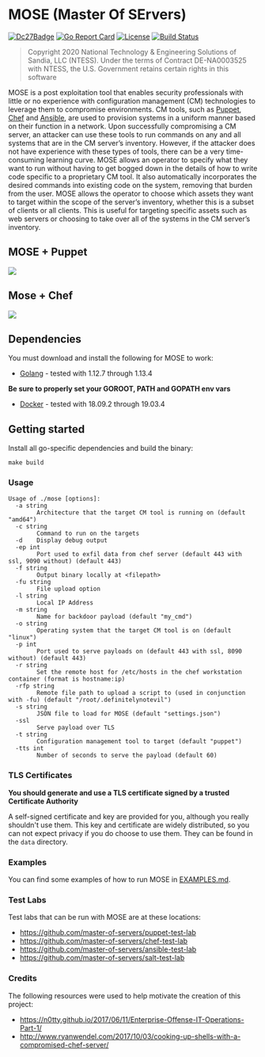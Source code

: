 # MOSE (Master Of SErvers)
[![Dc27Badge](https://img.shields.io/badge/DEF%20CON-27-green)](https://defcon.org/html/defcon-27/dc-27-speakers.html#Grace)
[![Go Report Card](https://goreportcard.com/badge/github.com/master-of-servers/mose)](https://goreportcard.com/report/github.com/master-of-servers/mose)
[![License](http://img.shields.io/:license-mit-blue.svg)](https://github.com/master-of-servers/mose/blob/master/LICENSE)
[![Build Status](https://dev.azure.com/jaysonegrace/MOSE/_apis/build/status/master-of-servers.MOSE?branchName=master)](https://dev.azure.com/jaysonegrace/MOSE/_build/latest?definitionId=5&branchName=master)

> Copyright 2020 National Technology & Engineering Solutions of Sandia, LLC (NTESS).
Under the terms of Contract DE-NA0003525 with NTESS, 
the U.S. Government retains certain rights in this software

MOSE is a post exploitation tool that enables security professionals with little or no experience with configuration management (CM) technologies to leverage them to compromise environments. CM tools, such as [Puppet](https://puppet.com/), [Chef](https://www.chef.io/) and [Ansible](https://www.ansible.com/), are used to provision systems in a uniform manner based on their function in a network. Upon successfully compromising a CM server, an attacker can use these tools to run commands on any and all systems that are in the CM server’s inventory. However, if the attacker does not have experience with these types of tools, there can be a very time-consuming learning curve. MOSE allows an operator to specify what they want to run without having to get bogged down in the details of how to write code specific to a proprietary CM tool. It also automatically incorporates the desired commands into existing code on the system, removing that burden from the user. MOSE allows the operator to choose which assets they want to target within the scope of the server’s inventory, whether this is a subset of clients or all clients. This is useful for targeting specific assets such as web servers or choosing to take over all of the systems in the CM server’s inventory.

## MOSE + Puppet
![](docs/images/mose_and_puppet.gif)

## Mose + Chef
![](docs/images/mose_and_chef.gif)

## Dependencies
You must download and install the following for MOSE to work:

 - [Golang](https://golang.org/) - tested with 1.12.7 through 1.13.4
 
 **Be sure to properly set your GOROOT, PATH and GOPATH env vars**
 
 - [Docker](https://docs.docker.com/install/) - tested with 18.09.2 through 19.03.4

## Getting started
Install all go-specific dependencies and build the binary:
```
make build
```
### Usage
```
Usage of ./mose [options]:
  -a string
        Architecture that the target CM tool is running on (default "amd64")
  -c string
        Command to run on the targets
  -d    Display debug output
  -ep int
        Port used to exfil data from chef server (default 443 with ssl, 9090 without) (default 443)
  -f string
        Output binary locally at <filepath>
  -fu string
        File upload option
  -l string
        Local IP Address
  -m string
        Name for backdoor payload (default "my_cmd")
  -o string
        Operating system that the target CM tool is on (default "linux")
  -p int
        Port used to serve payloads on (default 443 with ssl, 8090 without) (default 443)
  -r string
        Set the remote host for /etc/hosts in the chef workstation container (format is hostname:ip)
  -rfp string
        Remote file path to upload a script to (used in conjunction with -fu) (default "/root/.definitelynotevil")
  -s string
        JSON file to load for MOSE (default "settings.json")
  -ssl
        Serve payload over TLS
  -t string
        Configuration management tool to target (default "puppet")
  -tts int
        Number of seconds to serve the payload (default 60)
  ```

### TLS Certificates
**You should generate and use a TLS certificate signed by a trusted Certificate Authority**

A self-signed certificate and key are provided for you, although you really shouldn't use them. This key and certificate are widely distributed, so you can not expect privacy if you do choose to use them. They can be found in the `data` directory.

### Examples
You can find some examples of how to run MOSE in [EXAMPLES.md](EXAMPLES.md).

### Test Labs
Test labs that can be run with MOSE are at these locations:
 - https://github.com/master-of-servers/puppet-test-lab
 - https://github.com/master-of-servers/chef-test-lab
 - https://github.com/master-of-servers/ansible-test-lab
 - https://github.com/master-of-servers/salt-test-lab

### Credits
The following resources were used to help motivate the creation of this project:
 - https://n0tty.github.io/2017/06/11/Enterprise-Offense-IT-Operations-Part-1/
 - http://www.ryanwendel.com/2017/10/03/cooking-up-shells-with-a-compromised-chef-server/
